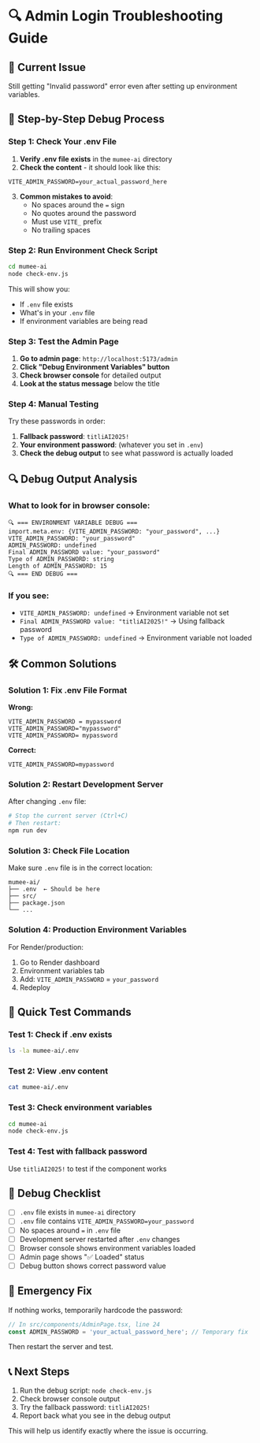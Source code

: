 # 🔍 Admin Login Troubleshooting Guide

## 🚨 Current Issue
Still getting "Invalid password" error even after setting up environment variables.

## 🔧 Step-by-Step Debug Process

### Step 1: Check Your .env File

1. **Verify .env file exists** in the `mumee-ai` directory
2. **Check the content** - it should look like this:

```env
VITE_ADMIN_PASSWORD=your_actual_password_here
```

3. **Common mistakes to avoid**:
   - No spaces around the `=` sign
   - No quotes around the password
   - Must use `VITE_` prefix
   - No trailing spaces

### Step 2: Run Environment Check Script

```bash
cd mumee-ai
node check-env.js
```

This will show you:
- If `.env` file exists
- What's in your `.env` file
- If environment variables are being read

### Step 3: Test the Admin Page

1. **Go to admin page**: `http://localhost:5173/admin`
2. **Click "Debug Environment Variables" button**
3. **Check browser console** for detailed output
4. **Look at the status message** below the title

### Step 4: Manual Testing

Try these passwords in order:

1. **Fallback password**: `titliAI2025!`
2. **Your environment password**: (whatever you set in `.env`)
3. **Check the debug output** to see what password is actually loaded

## 🔍 Debug Output Analysis

### What to look for in browser console:

```
🔍 === ENVIRONMENT VARIABLE DEBUG ===
import.meta.env: {VITE_ADMIN_PASSWORD: "your_password", ...}
VITE_ADMIN_PASSWORD: "your_password"
ADMIN_PASSWORD: undefined
Final ADMIN_PASSWORD value: "your_password"
Type of ADMIN_PASSWORD: string
Length of ADMIN_PASSWORD: 15
🔍 === END DEBUG ===
```

### If you see:
- `VITE_ADMIN_PASSWORD: undefined` → Environment variable not set
- `Final ADMIN_PASSWORD value: "titliAI2025!"` → Using fallback password
- `Type of ADMIN_PASSWORD: undefined` → Environment variable not loaded

## 🛠️ Common Solutions

### Solution 1: Fix .env File Format

**Wrong:**
```env
VITE_ADMIN_PASSWORD = mypassword
VITE_ADMIN_PASSWORD="mypassword"
VITE_ADMIN_PASSWORD= mypassword
```

**Correct:**
```env
VITE_ADMIN_PASSWORD=mypassword
```

### Solution 2: Restart Development Server

After changing `.env` file:
```bash
# Stop the current server (Ctrl+C)
# Then restart:
npm run dev
```

### Solution 3: Check File Location

Make sure `.env` file is in the correct location:
```
mumee-ai/
├── .env  ← Should be here
├── src/
├── package.json
└── ...
```

### Solution 4: Production Environment Variables

For Render/production:
1. Go to Render dashboard
2. Environment variables tab
3. Add: `VITE_ADMIN_PASSWORD` = `your_password`
4. Redeploy

## 🎯 Quick Test Commands

### Test 1: Check if .env exists
```bash
ls -la mumee-ai/.env
```

### Test 2: View .env content
```bash
cat mumee-ai/.env
```

### Test 3: Check environment variables
```bash
cd mumee-ai
node check-env.js
```

### Test 4: Test with fallback password
Use `titliAI2025!` to test if the component works

## 📝 Debug Checklist

- [ ] `.env` file exists in `mumee-ai` directory
- [ ] `.env` file contains `VITE_ADMIN_PASSWORD=your_password`
- [ ] No spaces around `=` in `.env` file
- [ ] Development server restarted after `.env` changes
- [ ] Browser console shows environment variables loaded
- [ ] Admin page shows "✅ Loaded" status
- [ ] Debug button shows correct password value

## 🚨 Emergency Fix

If nothing works, temporarily hardcode the password:

```typescript
// In src/components/AdminPage.tsx, line 24
const ADMIN_PASSWORD = 'your_actual_password_here'; // Temporary fix
```

Then restart the server and test.

## 📞 Next Steps

1. Run the debug script: `node check-env.js`
2. Check browser console output
3. Try the fallback password: `titliAI2025!`
4. Report back what you see in the debug output

This will help us identify exactly where the issue is occurring.
